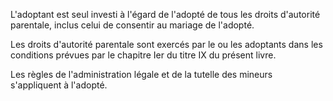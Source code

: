 L'adoptant est seul investi à l'égard de l'adopté de tous les droits d'autorité parentale, inclus celui de consentir au mariage de l'adopté.  

  

Les droits d'autorité parentale sont exercés par le ou les adoptants dans les conditions prévues par le chapitre Ier du titre IX du présent livre.  

  

Les règles de l'administration légale et de la tutelle des mineurs s'appliquent à l'adopté.


